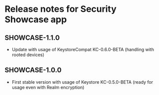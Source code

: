 # Release notes for Security Showcase app


## SHOWCASE-1.1.0
* Update with usage of KeystoreCompat KC-0.6.0-BETA (handling with rooted devices)

## SHOWCASE-1.0.0
 * First stable version with usage of Keystore KC-0.5.0-BETA (ready for usage even with Realm encryption)
